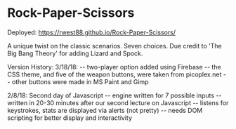 # Rock-Paper-Scissors

Deployed: https://rwest88.github.io/Rock-Paper-Scissors/

A unique twist on the classic scenarios.  Seven choices.  Due credit to 'The Big Bang Theory' for adding Lizard and Spock.

Version History:
3/18/18: 
-- two-player option added using Firebase
-- the CSS theme, and five of the weapon buttons, were taken from picoplex.net
-- other buttons were made in MS Paint and Gimp

2/8/18: Second day of Javascript 
-- engine written for 7 possible inputs
-- written in 20-30 minutes after our second lecture on Javascript
-- listens for keystrokes, stats are displayed via alerts (not pretty)
-- needs DOM scripting for better display and interactivity

